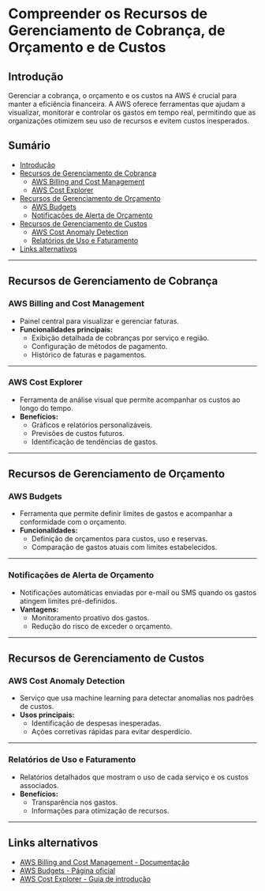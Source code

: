 # Compreender os Recursos de Gerenciamento de Cobrança, de Orçamento e de Custos

## Introdução  
Gerenciar a cobrança, o orçamento e os custos na AWS é crucial para manter a eficiência financeira. A AWS oferece ferramentas que ajudam a visualizar, monitorar e controlar os gastos em tempo real, permitindo que as organizações otimizem seu uso de recursos e evitem custos inesperados.

## Sumário  
- [Introdução](#introdução)  
- [Recursos de Gerenciamento de Cobrança](#recursos-de-gerenciamento-de-cobrança)  
  - [AWS Billing and Cost Management](#aws-billing-and-cost-management)  
  - [AWS Cost Explorer](#aws-cost-explorer)  
- [Recursos de Gerenciamento de Orçamento](#recursos-de-gerenciamento-de-orçamento)  
  - [AWS Budgets](#aws-budgets)  
  - [Notificações de Alerta de Orçamento](#notificações-de-alerta-de-orçamento)  
- [Recursos de Gerenciamento de Custos](#recursos-de-gerenciamento-de-custos)  
  - [AWS Cost Anomaly Detection](#aws-cost-anomaly-detection)  
  - [Relatórios de Uso e Faturamento](#relatórios-de-uso-e-faturamento)  
- [Links alternativos](#links-alternativos)  

---

## Recursos de Gerenciamento de Cobrança  

### AWS Billing and Cost Management  
- Painel central para visualizar e gerenciar faturas.  
- **Funcionalidades principais:**  
  - Exibição detalhada de cobranças por serviço e região.  
  - Configuração de métodos de pagamento.  
  - Histórico de faturas e pagamentos.  

---

### AWS Cost Explorer  
- Ferramenta de análise visual que permite acompanhar os custos ao longo do tempo.  
- **Benefícios:**  
  - Gráficos e relatórios personalizáveis.  
  - Previsões de custos futuros.  
  - Identificação de tendências de gastos.  

---

## Recursos de Gerenciamento de Orçamento  

### AWS Budgets  
- Ferramenta que permite definir limites de gastos e acompanhar a conformidade com o orçamento.  
- **Funcionalidades:**  
  - Definição de orçamentos para custos, uso e reservas.  
  - Comparação de gastos atuais com limites estabelecidos.  

---

### Notificações de Alerta de Orçamento  
- Notificações automáticas enviadas por e-mail ou SMS quando os gastos atingem limites pré-definidos.  
- **Vantagens:**  
  - Monitoramento proativo dos gastos.  
  - Redução do risco de exceder o orçamento.  

---

## Recursos de Gerenciamento de Custos  

### AWS Cost Anomaly Detection  
- Serviço que usa machine learning para detectar anomalias nos padrões de custos.  
- **Usos principais:**  
  - Identificação de despesas inesperadas.  
  - Ações corretivas rápidas para evitar desperdício.  

---

### Relatórios de Uso e Faturamento  
- Relatórios detalhados que mostram o uso de cada serviço e os custos associados.  
- **Benefícios:**  
  - Transparência nos gastos.  
  - Informações para otimização de recursos.  

---

## Links alternativos  
- [AWS Billing and Cost Management - Documentação](https://docs.aws.amazon.com/pt_br/awsaccountbilling/latest/aboutv2/billing-what-is.html)  
- [AWS Budgets - Página oficial](https://aws.amazon.com/pt/aws-cost-management/aws-budgets/)  
- [AWS Cost Explorer - Guia de introdução](https://docs.aws.amazon.com/pt_br/awsaccountbilling/latest/aboutv2/cost-explorer-what-is.html)  
